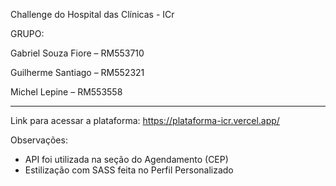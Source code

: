 Challenge do Hospital das Clínicas - ICr

GRUPO:

Gabriel Souza Fiore – RM553710

Guilherme Santiago – RM552321

Michel Lepine – RM553558

--------------------------------------------

Link para acessar a plataforma: https://plataforma-icr.vercel.app/

Observações:
* API foi utilizada na seção do Agendamento (CEP)
* Estilização com SASS feita no Perfil Personalizado
